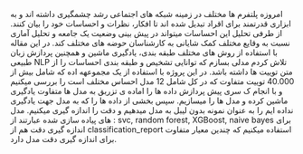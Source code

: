 امروزه پلتفرم ها مختلف در زمینه شبکه های اجتماعی رشد چشمگیری داشته اند و به ابزاری قدرتمند برای اقراد تبدیل شده اند تا افکار، نظرات و احساسات خود را بیان کنند.
از طرفی تحلیل این احساسات میتواند در پیش بینی وضعیت یک جامعه و تحلیل آماری نسبت به وقایع مختلف کمک شایانی به کارشناسان حوضه های مختلف کند.
در این مقاله با استفاده از روش های مختلف طبقه بندی، یادگیری ماشین و همچنین پردازش زبان طبیعی NLP تلاش کردم مدلی بسازم که توانایی تشخیص و طبقه بندی احساسات را از متن توییت ها داشته باشد.
در این پروژه با استفاده از یک مجموعهه اده که شامل بیش از 40.000 توییت متفاوت که در کل شامل 12 مدل احساس مختلف است را بررسی میکنیم و با انجام ک سری پیش پردازش داده ها را اماده ی تزربق به مدل ها متفاوت یادگیری ماشین کرده و مدل ها را میسازیم.
سپس بخشی از داده ها را که به مدل جهت یادگیری نداده ایم را به عنوان نمونه بدون لیبل به مدل میدهیم و دقت را اندازه گیری میکنیم.
مدل های پیاده سازی شده عبارتند از : svc, random forest, XGBoost, naive bayes
برای اندازه گیری دقت هم از classification_report استفاده میکنیم که چندین معیار متفاوت برای اندازه گیری دقت مدل دارد.
